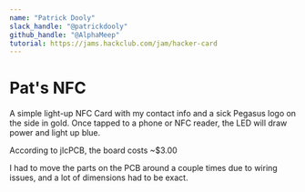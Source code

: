 ```yaml
---
name: "Patrick Dooly"
slack_handle: "@patrickdooly"
github_handle: "@AlphaMeep"
tutorial: https://jams.hackclub.com/jam/hacker-card
---
```


# Pat's NFC 

<!-- Describe your board in 2-3 sentences. What are you making? What will it do? -->
A simple light-up NFC Card with my contact info and a sick Pegasus logo on the side in gold. 
Once tapped to a phone or NFC reader, the LED will draw power and light up blue.

<!-- How much is it going to cost? -->
According to jlcPCB, the board costs ~$3.00

<!-- Tell us a little bit about your design process. What were some challenges? What helped? ***Totally optional*** -->
I had to move the parts on the PCB around a couple times due to wiring issues, and a lot of dimensions had to be exact. 

